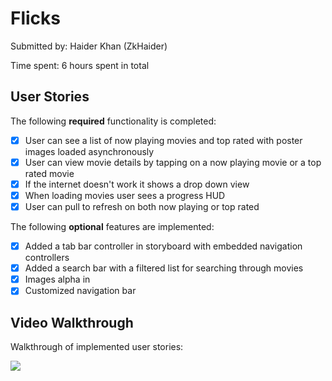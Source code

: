 # Flicks

Submitted by: Haider Khan (ZkHaider)

Time spent: 6 hours spent in total

## User Stories

The following **required** functionality is completed:

* [X] User can see a list of now playing movies and top rated with poster images loaded asynchronously
* [X] User can view movie details by tapping on a now playing movie or a top rated movie
* [X] If the internet doesn't work it shows a drop down view 
* [X] When loading movies user sees a progress HUD
* [X] User can pull to refresh on both now playing or top rated

The following **optional** features are implemented:

* [X] Added a tab bar controller in storyboard with embedded navigation controllers 
* [X] Added a search bar with a filtered list for searching through movies 
* [X] Images alpha in
* [X] Customized navigation bar 

## Video Walkthrough 

Walkthrough of implemented user stories:

<a href="http://gph.is/2dZIkWq"><img src="http://i.giphy.com/l4pMaSeEAPjDYWSsg.gif"/></a>
